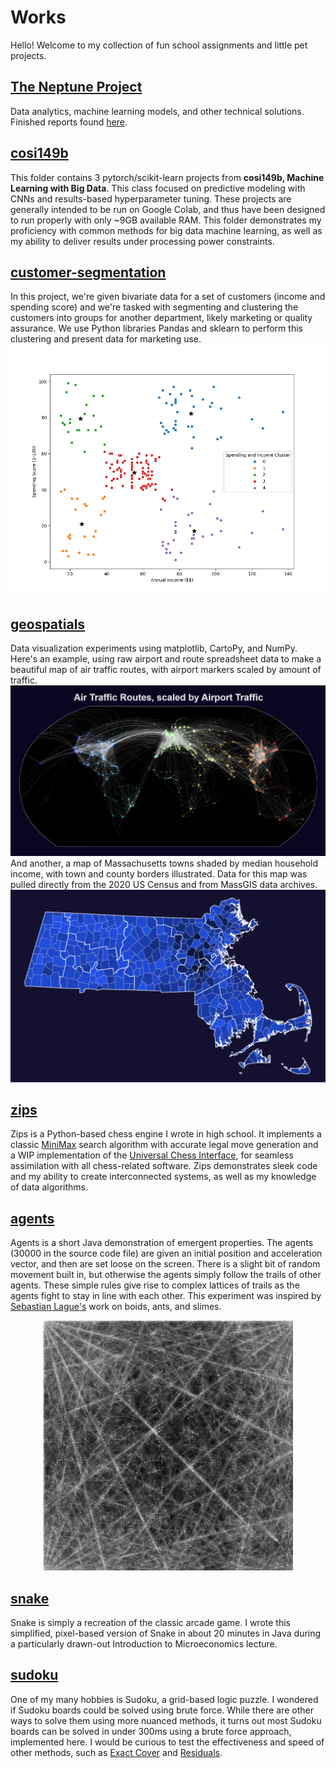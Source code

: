 # Works

Hello! Welcome to my collection of fun school assignments and little pet projects.

## [The Neptune Project](https://github.com/simon-goode/neptune)
Data analytics, machine learning models, and other technical solutions. Finished reports found [here](https://github.com/simon-goode/neptune/tree/main/memos).

## [cosi149b](cosi149b)
This folder contains 3 pytorch/scikit-learn projects from **cosi149b, Machine Learning with Big Data**. This class focused on predictive modeling with CNNs and results-based hyperparameter tuning. These projects are generally intended to be run on Google Colab, and thus have been designed to run properly with only ~9GB available RAM. This folder demonstrates my proficiency with common methods for big data machine learning, as well as my ability to deliver results under processing power constraints.

## [customer-segmentation](customer-segmentation)
In this project, we're given bivariate data for a set of customers (income and spending score) and we're tasked with segmenting and clustering the customers into groups for another department, likely marketing or quality assurance. We use Python libraries Pandas and sklearn to perform this clustering and present data for marketing use. ![Customer segmentation clustering based on income and spending scores](customer-segmentation/clustering_bivariate.png)

## [geospatials](geospatials)
Data visualization experiments using matplotlib, CartoPy, and NumPy. Here's an example, using raw airport and route spreadsheet data to make a beautiful map of air traffic routes, with airport markers scaled by amount of traffic. ![Map of Air Traffic Routes, with Airport Markers scaled by amount of airport traffic](geospatials/air_travel_routes_with_airport_size_2.png) And another, a map of Massachusetts towns shaded by median household income, with town and county borders illustrated. Data for this map was pulled directly from the 2020 US Census and from MassGIS data archives. ![Map of Massachusetts, with towns shaded based on median household income](geospatials/ma_map.png)

## [zips](zips)
Zips is a Python-based chess engine I wrote in high school. It implements a classic [MiniMax](https://en.wikipedia.org/wiki/Minimax) search algorithm with accurate legal move generation and a WIP implementation of the [Universal Chess Interface](https://www.chessprogramming.org/UCI), for seamless assimilation with all chess-related software. Zips demonstrates sleek code and my ability to create interconnected systems, as well as my knowledge of data algorithms.

## [agents](agents)
Agents is a short Java demonstration of emergent properties. The agents (30000 in the source code file) are given an initial position and acceleration vector, and then are set loose on the screen. There is a slight bit of random movement built in, but otherwise the agents simply follow the trails of other agents. These simple rules give rise to complex lattices of trails as the agents fight to stay in line with each other. This experiment was inspired by [Sebastian Lague's](https://www.youtube.com/c/SebastianLague) work on boids, ants, and slimes.

<p align="center">
  <img src="https://github.com/simon-goode/works/blob/main/agents/lattices.png" width="400" height="400">
</p>

## [snake](snake)
Snake is simply a recreation of the classic arcade game. I wrote this simplified, pixel-based version of Snake in about 20 minutes in Java during a particularly drawn-out Introduction to Microeconomics lecture.

## [sudoku](sudoku)
One of my many hobbies is Sudoku, a grid-based logic puzzle. I wondered if Sudoku boards could be solved using brute force. While there are other ways to solve them using more nuanced methods, it turns out most Sudoku boards can be solved in under 300ms using a brute force approach, implemented here. I would be curious to test the effectiveness and speed of other methods, such as [Exact Cover](https://en.wikipedia.org/wiki/Exact_cover#Sudoku) and [Residuals](https://en.wikipedia.org/wiki/Sudoku_solving_algorithms#Relations_and_residuals).
